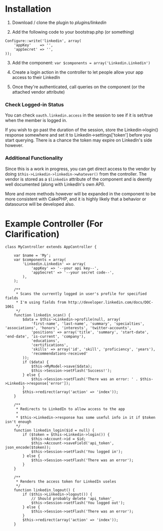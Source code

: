 # Installation

1. Download / clone the plugin to _plugins/linkedin_

2. Add the following code to your bootstrap.php (or something)

<pre><code>Configure::write('linkedin', array(
	'appKey'	=> '',
	'appSecret'	=> '',
));</code></pre>

3. Add the component: `var $components = array('Linkedin.Linkedin')`

4. Create a login action in the controller to let people allow your app access to their LinkedIn

5. Once they're authenticated, call queries on the component (or the attached vendor attribute)

### Check Logged-in Status

You can check `oauth.linkedin.access` in the session to see if it is set/true when the member is logged in.

If you wish to go past the duration of the session, store the Linkedin->login() response somewhere and set it to Linkedin->settings['token'] before you start querying. There is a chance the token may expire on LinkedIn's side however.

### Additional Functionality

Since this is a work in progress, you can get direct access to the vendor by doing `$this->Linkedin->linkedin->whatever()` from the controller. The vendor is stored as a `$linkedin` attribute of the component and is deently well documented (along with LinkedIn's own API).

More and more methods however will be expanded in the component to be more consistent with CakePHP, and it is highly likely that a behavior or datasource will be developed also.

# Example Controller (For Clarification)

<pre><code>class MyController extends AppController {

	var $name = 'My';
	var $components = array(
		'Linkedin.Linkedin' => array(
			'appKey' => '--your api key--',
			'appSecret' => '--your secret code--',
		),
	);
	
	/**
	 * Scans the currently logged in user's profile for specified fields
	 * I'm using fields from http://developer.linkedin.com/docs/DOC-1061
	 */
	function linkedin_scan() {
		$data = $this->Linkedin->profile(null, array(
			'first-name', 'last-name', 'summary', 'specialties', 'associations', 'honors', 'interests', 'twitter-accounts', 
			'positions' => array('title', 'summary', 'start-date', 'end-date', 'is-current', 'company'), 
			'educations', 
			'certifications',
			'skills' => array('id', 'skill', 'proficiency', 'years'), 
			'recommendations-received'
		));
		if ($data) {
			$this->MyModel->save($data);
			$this->Session->setFlash('Success!');
		} else {
			$this->Session->setFlash('There was an error: ' . $this->Linkedin->response['error']);
		}
		$this->redirect(array('action' => 'index'));
	}
	
	/**
	 * Redirects to LinkedIn to allow access to the app
	 *
	 * $this->Linkedin->response has some useful info in it if $token isn't enough
	 */
	function linkedin_login($id = null) {
		if ($token = $this->Linkedin->login()) {
			$this->Account->id = $id;
			$this->Account->saveField('api_token', json_encode($token));
			$this->Session->setFlash('You logged in');
		} else {
			$this->Session->setFlash('There was an error');
		}
	}
	
	/**
	 * Renders the access token for LinkedIn useles
	 */
	function linkedin_logout() {
		if ($this->Linkedin->logout()) {
			// Should probably delete 'api_token'_
			$this->Session->setFlash('You logged out');
		} else {
			$this->Session->setFlash('There was an error');
		}
		$this->redirect(array('action' => 'index'));
	}</code></pre>